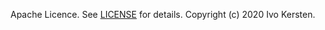 
Apache Licence. See [LICENSE](https://github.com/ivokersten/DynamicGestureRecognition/blob/master/LICENCE) for details. Copyright (c) 2020 Ivo Kersten.
